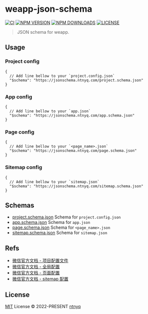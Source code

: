 # weapp-json-schema

[![CI](https://github.com/ntnyq/weapp-json-schema/workflows/CI/badge.svg)](https://github.com/ntnyq/weapp-json-schema/actions)
[![NPM VERSION](https://img.shields.io/npm/v/weapp-json-schema.svg)](https://www.npmjs.com/package/weapp-json-schema)
[![NPM DOWNLOADS](https://img.shields.io/npm/dy/weapp-json-schema.svg)](https://www.npmjs.com/package/weapp-json-schema)
[![LICENSE](https://img.shields.io/github/license/ntnyq/weapp-json-schema.svg)](https://github.com/ntnyq/weapp-json-schema/blob/main/LICENSE)

> JSON schema for weapp.

## Usage

### Project config

```jsonc
{
  // Add line bellow to your `project.config.json`
  "$schema": "https://jsonschema.ntnyq.com/project.schema.json"
}
```

### App config

```jsonc
{
  // Add line bellow to your `app.json`
  "$schema": "https://jsonschema.ntnyq.com/app.schema.json"
}
```

### Page config

```jsonc
{
  // Add line bellow to your `<page_name>.json`
  "$schema": "https://jsonschema.ntnyq.com/page.schema.json"
}
```

### Sitemap config

```jsonc
{
  // Add line bellow to your `sitemap.json`
  "$schema": "https://jsonschema.ntnyq.com/sitemap.schema.json"
}
```

## Schemas

- [project.schema.json](./project.schema.json) Schema for `project.config.json`
- [app.schema.json](./app.schema.json) Schema for `app.json`
- [page.schema.json](./page.schema.json) Schema for `<page_name>.json`
- [sitemap.schema.json](./sitemap.schema.json) Schema for `sitemap.json`

## Refs

- [微信官方文档 - 项目配置文件](https://developers.weixin.qq.com/miniprogram/dev/devtools/projectconfig.html)
- [微信官方文档 - 全局配置](https://developers.weixin.qq.com/miniprogram/dev/reference/configuration/app.html)
- [微信官方文档 - 页面配置](https://developers.weixin.qq.com/miniprogram/dev/reference/configuration/page.html)
- [微信官方文档 - sitemap 配置](https://developers.weixin.qq.com/miniprogram/dev/reference/configuration/sitemap.html)

## License

[MIT](./LICENSE) License © 2022-PRESENT [ntnyq](https://github.com/ntnyq)
